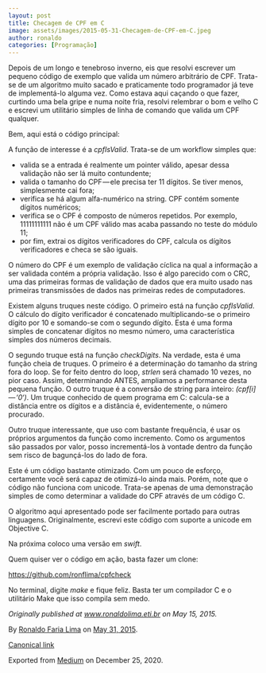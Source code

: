 ```yaml
---
layout: post
title: Checagem de CPF em C
image: assets/images/2015-05-31-Checagem-de-CPF-em-C.jpeg
author: ronaldo
categories: [Programação]
---
```


Depois de um longo e tenebroso inverno, eis que resolvi escrever um
pequeno código de exemplo que valida um número arbitrário de CPF.
Trata-se de um algoritmo muito sacado e praticamente todo programador já
teve de implementá-lo alguma vez. Como estava aqui caçando o que fazer,
curtindo uma bela gripe e numa noite fria, resolvi relembrar o bom e
velho C e escrevi um utilitário simples de linha de comando que valida
um CPF qualquer.

Bem, aqui está o código principal:

A função de interesse é a *cpfIsValid*. Trata-se de um workflow simples
que:

-   <span id="a5bc">valida se a entrada é realmente um pointer válido,
    apesar dessa validação não ser lá muito contundente;</span>
-   <span id="6b4e">valida o tamanho do CPF — ele precisa ter 11
    dígitos. Se tiver menos, simplesmente cai fora;</span>
-   <span id="9aaa">verifica se há algum alfa-numérico na string. CPF
    contém somente dígitos numéricos;</span>
-   <span id="2afb">verifica se o CPF é composto de números repetidos.
    Por exemplo, 11111111111 não é um CPF válido mas acaba passando no
    teste do módulo 11;</span>
-   <span id="ab0e">por fim, extrai os dígitos verificadores do CPF,
    calcula os dígitos verificadores e checa se são iguais.</span>

O número do CPF é um exemplo de validação cíclica na qual a informação a
ser validada contém a própria validação. Isso é algo parecido com o CRC,
uma das primeiras formas de validação de dados que era muito usado nas
primeiras transmissões de dados nas primeiras redes de computadores.

Existem alguns truques neste código. O primeiro está na função
*cpfIsValid*. O cálculo do dígito verificador é concatenado
multiplicando-se o primeiro dígito por 10 e somando-se com o segundo
dígito. Esta é uma forma simples de concatenar dígitos no mesmo número,
uma característica simples dos números decimais.

O segundo truque está na função *checkDigits*. Na verdade, esta é uma
função cheia de truques. O primeiro é a determinação do tamanho da
string fora do loop. Se for feito dentro do loop, *strlen* será chamado
10 vezes, no pior caso. Assim, determinando ANTES, ampliamos a
performance desta pequena função. O outro truque é a conversão de string
para inteiro: *(cpf\[i\] — ‘0‘)*. Um truque conhecido de quem programa
em C: calcula-se a distância entre os dígitos e a distância é,
evidentemente, o número procurado.

Outro truque interessante, que uso com bastante frequência, é usar os
próprios argumentos da função como incremento. Como os argumentos são
passados por valor, posso incrementá-los à vontade dentro da função sem
risco de bagunçá-los do lado de fora.

Este é um código bastante otimizado. Com um pouco de esforço, certamente
você será capaz de otimizá-lo ainda mais. Porém, note que o código não
funciona com unicode. Trata-se apenas de uma demonstração simples de
como determinar a validade do CPF através de um código C.

O algoritmo aqui apresentado pode ser facilmente portado para outras
linguagens. Originalmente, escrevi este código com suporte a unicode em
Objective C.

Na próxima coloco uma versão em *swift*.

Quem quiser ver o código em ação, basta fazer um clone:

<a href="https://github.com/ronflima/cpfcheck" class="markup--anchor markup--p-anchor">https://github.com/ronflima/cpfcheck</a>

No terminal, digite *make* e fique feliz. Basta ter um compilador C e o
utilitário Make que isso compila sem medo.

*Originally published at*
<a href="http://www.ronaldolima.eti.br/2015/05/15/checagem-de-cpf-em-c/" class="markup--anchor markup--p-anchor"><em>www.ronaldolima.eti.br</em></a>
*on May 15, 2015.*

By
<a href="https://medium.com/@ronaldolima" class="p-author h-card">Ronaldo Faria Lima</a>
on [May 31, 2015](https://medium.com/p/a64fe7a386f5).

<a href="https://medium.com/@ronaldolima/checagem-de-cpf-em-c-a64fe7a386f5" class="p-canonical">Canonical link</a>

Exported from [Medium](https://medium.com) on December 25, 2020.
